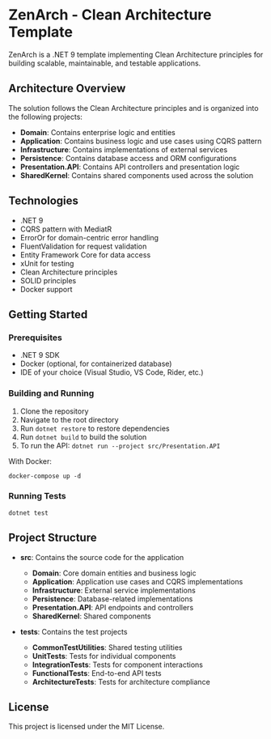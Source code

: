 # ZenArch - Clean Architecture Template

ZenArch is a .NET 9 template implementing Clean Architecture principles for building scalable, maintainable, and testable applications.

## Architecture Overview

The solution follows the Clean Architecture principles and is organized into the following projects:

- **Domain**: Contains enterprise logic and entities
- **Application**: Contains business logic and use cases using CQRS pattern
- **Infrastructure**: Contains implementations of external services
- **Persistence**: Contains database access and ORM configurations
- **Presentation.API**: Contains API controllers and presentation logic
- **SharedKernel**: Contains shared components used across the solution

## Technologies

- .NET 9
- CQRS pattern with MediatR
- ErrorOr for domain-centric error handling
- FluentValidation for request validation
- Entity Framework Core for data access
- xUnit for testing
- Clean Architecture principles
- SOLID principles
- Docker support

## Getting Started

### Prerequisites

- .NET 9 SDK
- Docker (optional, for containerized database)
- IDE of your choice (Visual Studio, VS Code, Rider, etc.)

### Building and Running

1. Clone the repository
2. Navigate to the root directory
3. Run `dotnet restore` to restore dependencies
4. Run `dotnet build` to build the solution
5. To run the API: `dotnet run --project src/Presentation.API`

With Docker:

```shell
docker-compose up -d
```

### Running Tests

```shell
dotnet test
```

## Project Structure

- **src**: Contains the source code for the application
    - **Domain**: Core domain entities and business logic
    - **Application**: Application use cases and CQRS implementations
    - **Infrastructure**: External service implementations
    - **Persistence**: Database-related implementations
    - **Presentation.API**: API endpoints and controllers
    - **SharedKernel**: Shared components

- **tests**: Contains the test projects
    - **CommonTestUtilities**: Shared testing utilities
    - **UnitTests**: Tests for individual components
    - **IntegrationTests**: Tests for component interactions
    - **FunctionalTests**: End-to-end API tests
    - **ArchitectureTests**: Tests for architecture compliance

## License

This project is licensed under the MIT License.
